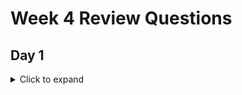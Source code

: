 # Week 4 Review Questions

## Day 1

<details>

<summary> Click to expand </summary>

1. What are self-closing tags v. non-self-closing tags?

	- Self closing tags, in the context of html documents, are elements that can close by themselves. For example, ```<link/>``` would be a self closing tag, because it doesn't require you to create
	a ```</link>``` tag after it. In HTML5, even the / at the end of the self closing tag is optional, so you could have a self closing tag such as ```<link>``` be valid 
	
2. What are HTML attributes? What are some examples?

	- Attributes are things associated with an element that can have values. For example, ```<a href = "google.com">click me </a>```. The attribute in the ```<a></a>``` element is href, and 
	its value is "google.com"
	
3. What is tags make up the bare-bones structure of any HTML page?

	- ```<html></html>, <head></head>, and <body></body> ```
	
4. What are some basic HTML elements that we might use?
	
	- ```<h1></h1> through <h6></h6> for various sizes of headings ```
	
	- ```<ul></ul> and <ol></ol> for unordered and ordered lists, respectively ```
	
	- ```<img src = "imagesourcefile"> to insert images (self closing tag!), <a href = "url to webpage"> text that client see/would clikc</a> to insert links to other pages```
	
	- ```<div></div> basic block element, <span></span> basic inline element ```
	
5. What is the difference between inline and block elements? What are some examples?

	- Block elements span the entire width of the page, but you can adjust them to have specific widths and heights. An example of a block element is ```<div></div>```
	- Inline elements only take up as much space as required. You cannot adjust their width or height, and they can be inline with other elements by default. An example is ```<span></span>```
	
6. What are the 3 ways we can include CSS styling for our webpage?
	
	- Inline: adjust the styling of a specific element by including attributes directly inside the element. 
	- Internal: Define a ```<style></style>``` tag within the ```<head></head>``` tag where you define styling by tag, class, id, or style attribute
	- external: Essentially the same format as internal, however, instead of including the whole styling definitions within our html code, we define them in a separate file
	which we then link to in our html page. 
	
7. What tag and what 2 attributes for that tag are required to use external CSS?
	
	- ```<link rel = "stylesheet" href = "linktocssfile.css"> ``` (another self closing tag!)
	
8. What is the difference between class and id?
	
	- Mutliple elements can have the same class. Class is a convenient way for us to group similar elements together. This way, we can assign all elements of the same class a particular styling all at once
	- Only one element can have a certain ID at once; IDs are unique. We can then set the styling for that specific element using its id. ```#some-id { color:cyan}```
	
9. Can multiple elements have the same id?

	- No, IDs are unique. 
	
10. Can multiple elements have the same class?

	- Yes
	
11. What is the syntax for the class selector in CSS?

	- ``` .class-name {whatever styling you want} ```
	
12. What is the syntax for the id selector in CSS?

	- ```#id-name {styling stuff here} ```
	
13. What is the syntax for the tag name selector in CSS?

	- ```h1 {whatever styling}``` This will apply styling to all h1 tags, unless they have more specific styling defined elsewhere
	
14. What is the descendant selector in CSS? How does the idea of parent and child elements tie into this?

	- Allows you to specify the styling of child elements of an element with a certain ID.
	- An element can have other elements inside of it. These elements inside of the first element are children elements, and the original element is the parent element. 

15. How is CSS styling propagated? Do nested child elements inherit CSS properties from its parent?

	- CSS styling is propagated through parents to children elements. Nested children inherit CSS properties from its parent, unless more specific styling is applied.  
	
16. If we have 2 conflicting styles, what is the order of specificity in which they are resolved?

	- Whichever is defined last. So if we import a css file as our styling, but we later down in the html file define different styling for the same elements, then the later styling 
	will overwrite the earler css import. 
	
17. What 4 parts make up the CSS box model?

	- Content: What actually in the element
	- Padding: transparent area around the content
	- Border: Wraps around padding and content. Can have defined colors
	- Margin: Transparent area that wraps around the border. 
	
18. What are the `px`, `em`, and `rem` units?

	- These are different way to specify sizes for different parts of the box model
	- px: pixels
	- em: relative size based on pixel size of font-size of element
	- rem: similar to em, but relates to the font-size of the ***PARENT*** element instead
	
19. How does relative and absolute positioning in CSS work?

	- Relative positioning: allows us to move an element in relation to its 'natural' position within the page. 
	- Absolute positioning: allows us to move an element in relation to its parent elemenet. Parent element positioning should be set to relative. 
	
20. What are semantic elements and what are some examples?

	- This is an element that clearly defines its meaning to the browser. They behave just like div elements, but have different names so that its more clear what they are intended for. Analogous to 
	self commenting code for html. 
	- ```<article></article>, <aside></aside>, <footer></footer>, <header></header> ```
	
21. What is CSS grid used for? How would you describe how to use it?

	- CSS grid is used for organizing elements in an html document. Its a framework that provides us an easier way to organize our elements than trying to do it manually. 
	- We can specify the number of columns and rows, as well as their sizes and space between them, and then we can fill these grid spaces with element. 
	
22. What are the phases in the Maven build lifecycle?

	- Validate: Making sure all our dependencies are available and our pom.xml is valid
	- Compile: Compile our code into java bytecode
	- test: run any and all tests we've created
	- package: Places all our compiled code into a single .jar file
	- Integration test: runs any integration tests
	- Verify: Make sure all integration tests pass
	- install: Install our code into our local maven repository
	- Deploy: Upload our local maven repository to mvnrepository 

<details>
